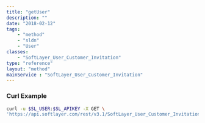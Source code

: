 ```yaml
---
title: "getUser"
description: ""
date: "2018-02-12"
tags:
    - "method"
    - "sldn"
    - "User"
classes:
    - "SoftLayer_User_Customer_Invitation"
type: "reference"
layout: "method"
mainService : "SoftLayer_User_Customer_Invitation"
---
```


### Curl Example
```bash
curl -u $SL_USER:$SL_APIKEY -X GET \
'https://api.softlayer.com/rest/v3.1/SoftLayer_User_Customer_Invitation/{SoftLayer_User_Customer_InvitationID}/getUser'
```

